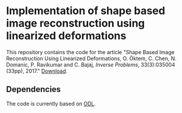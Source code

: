 Implementation of shape based image reconstruction using linearized deformations
=======================================================================

This repository contains the code for the article "Shape Based Image Reconstruction Using Linearized Deformations, O. Öktem, C. Chen, N. Domanic, P. Ravikumar and C. Bajaj, _Inverse Problems_, 33(3):035004 (33pp), 2017." [Download](http://iopscience.iop.org/article/10.1088/1361-6420/aa55af).

Dependencies
------------
The code is currently based on [ODL](https://github.com/odlgroup/odl).

